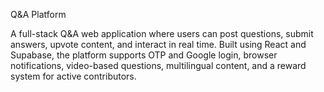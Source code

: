 Q&A Platform

A full-stack Q&A web application where users can post questions,
submit answers, upvote content,
and interact in real time. Built using React and Supabase, 
the platform supports OTP and Google login, browser notifications, 
video-based questions, multilingual content, and a reward system for active contributors.


